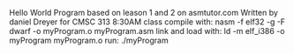 Hello World Program based on leason 1 and 2 on asmtutor.com
Written by daniel Dreyer for CMSC 313 8:30AM class
compile with: nasm -f elf32 -g -F dwarf -o myProgram.o myProgram.asm
link and load with:  ld -m elf_i386 -o myProgram myProgram.o
run: ./myProgram 
